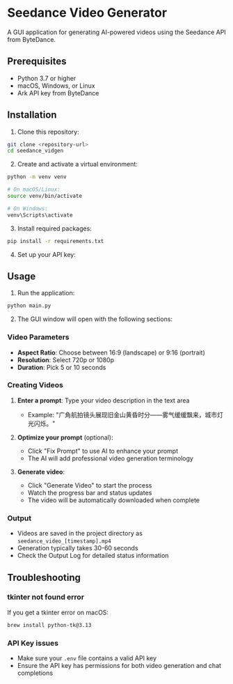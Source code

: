 # Seedance Video Generator

A GUI application for generating AI-powered videos using the Seedance API from ByteDance.

## Prerequisites

- Python 3.7 or higher
- macOS, Windows, or Linux
- Ark API key from ByteDance

## Installation

1. Clone this repository:

```bash
git clone <repository-url>
cd seedance_vidgen
```

2. Create and activate a virtual environment:

```bash
python -m venv venv

# On macOS/Linux:
source venv/bin/activate

# On Windows:
venv\Scripts\activate
```

3. Install required packages:

```bash
pip install -r requirements.txt
```

4. Set up your API key:

## Usage

1. Run the application:

```bash
python main.py
```

2. The GUI window will open with the following sections:

### Video Parameters

- **Aspect Ratio**: Choose between 16:9 (landscape) or 9:16 (portrait)
- **Resolution**: Select 720p or 1080p
- **Duration**: Pick 5 or 10 seconds

### Creating Videos

1. **Enter a prompt**: Type your video description in the text area

   - Example: "广角航拍镜头展现旧金山黄昏时分——雾气缓缓飘来，城市灯光闪烁。"

2. **Optimize your prompt** (optional):

   - Click "Fix Prompt" to use AI to enhance your prompt
   - The AI will add professional video generation terminology

3. **Generate video**:
   - Click "Generate Video" to start the process
   - Watch the progress bar and status updates
   - The video will be automatically downloaded when complete

### Output

- Videos are saved in the project directory as `seedance_video_[timestamp].mp4`
- Generation typically takes 30-60 seconds
- Check the Output Log for detailed status information

## Troubleshooting

### tkinter not found error

If you get a tkinter error on macOS:

```bash
brew install python-tk@3.13
```

### API Key issues

- Make sure your `.env` file contains a valid API key
- Ensure the API key has permissions for both video generation and chat completions
